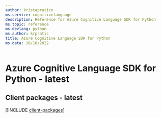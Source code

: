 ```yaml
---
author: kristapratico
ms.service: cognitivelanguage
description: Reference for Azure Cognitive Language SDK for Python
ms.topic: reference
ms.devlang: python
ms.author: krpratic
title: Azure Cognitive Language SDK for Python
ms.data: 10/10/2022
---
```

# Azure Cognitive Language SDK for Python - latest

## Client packages - latest
[!INCLUDE [client-packages](cognitive-language-client-index.md)]